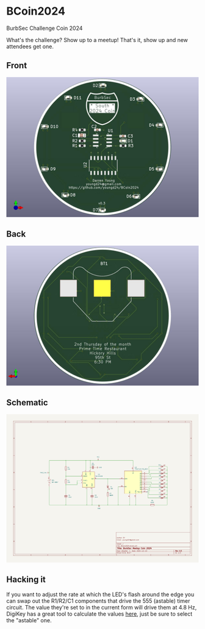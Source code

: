 # BCoin2024
BurbSec Challenge Coin 2024

What's the challenge? Show up to a meetup! That's it, show up and new attendees get one.

## Front
![BCoin Front](https://github.com/youngd24/BCoin2024/blob/main/assets/BCoin2024-v0.3-front.jpg)

## Back
![BCoin Back](https://github.com/youngd24/BCoin2024/blob/main/assets/BCoin2024-v0.3-back.jpg)

## Schematic
![Schematic](https://github.com/youngd24/BCoin2024/blob/main/assets/BCoin2024-v0.3-schematic.jpg)

## Hacking it

If you want to adjust the rate at which the LED's flash around the edge you can swap out the R1/R2/C1 components that drive the 555 (astable) timer circuit. The value they're set to in the current form will drive them at 4.8 Hz, DigiKey has a great tool to calculate the values [here](https://www.digikey.com/en/resources/conversion-calculators/conversion-calculator-555-timer), just be sure to select the "astable" one.
